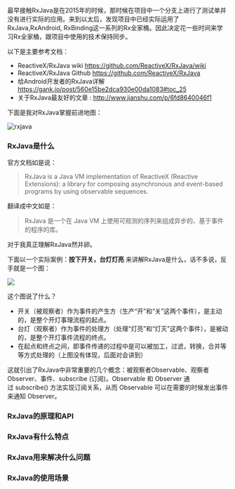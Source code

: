 最早接触RxJava是在2015年的时候，那时候在项目中一个分支上进行了测试单并没有进行实际的应用。来到以太后，发现项目中已经实际运用了RxJava,RxAndroid, RxBinding这一系列的Rx全家桶。因此决定花一些时间来学习Rx全家桶，跟项目中使用的技术保持同步。

以下是主要参考文档：

* ReactiveX/RxJava wiki  https://github.com/ReactiveX/RxJava/wiki
* ReactiveX/RxJava Github https://github.com/ReactiveX/RxJava
* 给Android开发者的RxJava详解 https://gank.io/post/560e15be2dca930e00da1083#toc_25
* 关于RxJava最友好的文章 : http://www.jianshu.com/p/6fd8640046f1

下面是我对RxJava掌握前进地图：

![rxjava](http://7xkl0t.com1.z0.glb.clouddn.com/17-9-30/25953479.jpg)

### RxJava是什么

官方文档如是说：
> RxJava is a Java VM implementation of ReactiveX (Reactive Extensions): a library for composing asynchronous and event-based programs by using observable sequences.

翻译成中文如是：
> RxJava 是一个在 Java VM 上使用可观测的序列来组成异步的、基于事件的程序的库。

对于我真正理解RxJava然并卵。

下面以一个实际案例：**按下开关，台灯灯亮** 来讲解RxJava是什么，话不多说，反手就是一个图：

![](http://7xkl0t.com1.z0.glb.clouddn.com/17-9-30/19143076.jpg)

这个图说了什么？

* 开关（被观察者）作为事件的产生方（生产“开”和“关”这两个事件），是主动的，是整个开灯事理流程的起点。
* 台灯（观察者）作为事件的处理方（处理“灯亮”和“灯灭”这两个事件），是被动的，是整个开灯事件流程的终点。
* 在起点和终点之间，即事件传递的过程中是可以被加工，过滤，转换，合并等等方式处理的（上图没有体现，后面对会讲到）

这就引出了RxJava中非常重要的几个概念：被观察者Observable、观察者Observer、事件、subscribe (订阅)。Observable 和 Observer 通过 subscribe() 方法实现订阅关系，从而 Observable 可以在需要的时候发出事件来通知 Observer。


### RxJava的原理和API

### RxJava有什么特点

### RxJava用来解决什么问题

### RxJava的使用场景


